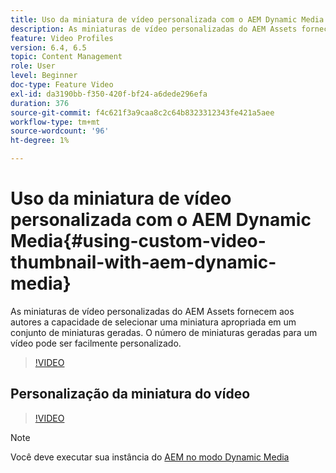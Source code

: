 ```yaml
---
title: Uso da miniatura de vídeo personalizada com o AEM Dynamic Media
description: As miniaturas de vídeo personalizadas do AEM Assets fornecem aos autores a capacidade de selecionar uma miniatura apropriada em um conjunto de miniaturas geradas. O número de miniaturas geradas para um vídeo pode ser facilmente personalizado.
feature: Video Profiles
version: 6.4, 6.5
topic: Content Management
role: User
level: Beginner
doc-type: Feature Video
exl-id: da3190bb-f350-420f-bf24-a6dede296efa
duration: 376
source-git-commit: f4c621f3a9caa8c2c64b8323312343fe421a5aee
workflow-type: tm+mt
source-wordcount: '96'
ht-degree: 1%

---
```


# Uso da miniatura de vídeo personalizada com o AEM Dynamic Media{#using-custom-video-thumbnail-with-aem-dynamic-media}

As miniaturas de vídeo personalizadas do AEM Assets fornecem aos autores a capacidade de selecionar uma miniatura apropriada em um conjunto de miniaturas geradas. O número de miniaturas geradas para um vídeo pode ser facilmente personalizado.

>[!VIDEO](https://video.tv.adobe.com/v/16467?quality=12&learn=on)

## Personalização da miniatura do vídeo

>[!VIDEO](https://video.tv.adobe.com/v/18867?quality=12&learn=on)

>[!NOTE]
>
>Você deve executar sua instância do [AEM no modo Dynamic Media](https://experienceleague.adobe.com/pt-br/docs)
